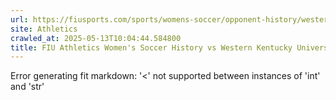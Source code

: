 ```yaml
---
url: https://fiusports.com/sports/womens-soccer/opponent-history/western-kentucky-university/420
site: Athletics
crawled_at: 2025-05-13T10:04:44.584800
title: FIU Athletics Women's Soccer History vs Western Kentucky University
---
```


Error generating fit markdown: '<' not supported between instances of 'int' and 'str'